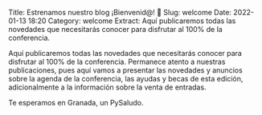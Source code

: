 Title: Estrenamos nuestro blog ¡Bienvenid@! 🎉
Slug: welcome
Date: 2022-01-13 18:20
Category: welcome
Extract: Aquí publicaremos todas las novedades que necesitarás conocer para disfrutar al 100% de la conferencia.


Aquí publicaremos todas las novedades que necesitarás conocer para disfrutar al 100% de la conferencia. Permanece atento a nuestras publicaciones, pues aquí vamos a presentar las novedades y anuncios sobre la agenda de la conferencia, las ayudas y becas de esta edición, adicionalmente a la información sobre la venta de entradas.

Te esperamos en Granada, un PySaludo.
